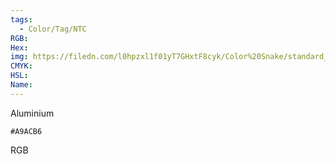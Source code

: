 ```yaml
---
tags:
  - Color/Tag/NTC
RGB:
Hex:
img: https://filedn.com/l0hpzxl1f01yT7GHxtF8cyk/Color%20Snake/standard_csv_to_svg/%23/A9ACB6.svg
CMYK:
HSL:
Name:
---
```

Aluminium
```palette
#A9ACB6
```
RGB
